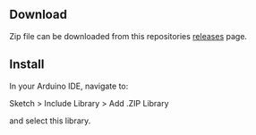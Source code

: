 ## Download

Zip file can be downloaded from this repositories [releases](https://github.com/imTofuu/UARGs/releases) page.

## Install

In your Arduino IDE, navigate to: 

Sketch > Include Library > Add .ZIP Library

and select this library.